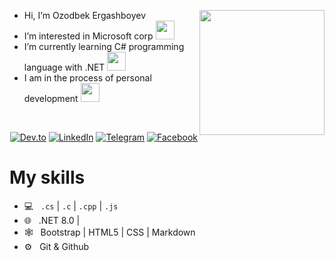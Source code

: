 <a href="https://t.me/dotnetgo2"> <img src="https://avatars.githubusercontent.com/u/17245820?v=4" align="right" height="200"/></a>
- Hi, I’m Ozodbek Ergashboyev 
- I’m interested in Microsoft corp <image src="https://media3.giphy.com/media/v1.Y2lkPTc5MGI3NjExYWhjNjE1cm14Y3BzdDBkb2o0c2UwbjB1MWlnNG5oOHBtYnMwdGQ5ciZlcD12MV9pbnRlcm5hbF9naWZfYnlfaWQmY3Q9cw/VDdh2wgmzsXAc7FCd7/giphy.gif" width="30">
- I’m currently learning C# programming language with .NET <image src="https://media0.giphy.com/media/v1.Y2lkPTc5MGI3NjExYjNieGpzMWw0OWliYTRxNzE4ajdsd2ZpdmVmOHc5d2F4MHB0dDljcyZlcD12MV9pbnRlcm5hbF9naWZfYnlfaWQmY3Q9cw/EqIJGfyNyhTZpEPlxx/giphy.gif"
 width="30">
- I am in the process of personal development
   <image src="https://media3.giphy.com/media/v1.Y2lkPTc5MGI3NjExenV1MDNwejBwa3E5OTFtMmJjNWptbmZ3OGdnZzU5NDgxNHBpcWU0OSZlcD12MV9pbnRlcm5hbF9naWZfYnlfaWQmY3Q9cw/Uamm65xefRzqTqAMh2/giphy.gif" width="30">

  
<br/>
<p align="end">
<a href="https://dev.to/ozodbek_soft"><img alt="Dev.to" src="https://img.shields.io/badge/Dev.to-gray?style=flat-square&logo=dev-to"></a>
<a href="[https://www.linkedin.com/in//](https://www.linkedin.com/in/ozodbek-ergashboyev-9655a1282/?trk=opento_nprofile_pfbanner)"><img alt="LinkedIn" src="https://img.shields.io/badge/LinkedIn-gray?style=flat-square&logo=linkedin"></a>
<a href="https://t.me/dotnetgo2"><img alt="Telegram" src="https://img.shields.io/badge/telegram-gray?style=flat-square&logo=telegram"></a>
<a href="https://www.facebook.com/profile.php?id=100089646802984"><img alt="Facebook" src="https://img.shields.io/badge/facebook-gray?style=flat-square&logo=facebook"></a>
</p>

<h1>My skills</h1>

- 💻 &nbsp;  `.cs` | `.c` | `.cpp` | `.js
`
- 🌐 &nbsp; .NET 8.0 | 
- 🕸 &nbsp; Bootstrap | HTML5 | CSS | Markdown
- ⚙️ &nbsp; Git & Github

<br/>
